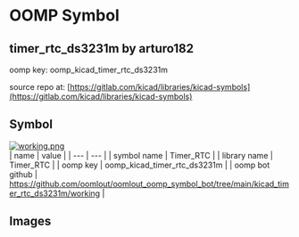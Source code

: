 # OOMP Symbol  
## timer_rtc_ds3231m  by arturo182  
  
oomp key: oomp_kicad_timer_rtc_ds3231m  
  
source repo at: [https://gitlab.com/kicad/libraries/kicad-symbols](https://gitlab.com/kicad/libraries/kicad-symbols)  
## Symbol  
  
[![working.png](working_600.png)](working.png)  
| name | value | 
| --- | --- | 
| symbol name | Timer_RTC | 
| library name | Timer_RTC | 
| oomp key | oomp_kicad_timer_rtc_ds3231m | 
| oomp bot github | https://github.com/oomlout/oomlout_oomp_symbol_bot/tree/main/kicad_timer_rtc_ds3231m/working | 
## Images  
